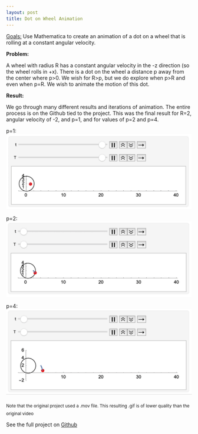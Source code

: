 ```yaml
---
layout: post
title: Dot on Wheel Animation
---
```


<div class="message">
  <u>Goals:</u> Use Mathematica to create an animation of a dot on a wheel that is rolling at a constant angular velocity.
</div>

**Problem:**

A wheel with radius R has a constant angular velocity in the -z direction (so the wheel rolls in +x). There is a dot on the wheel a distance p away from the center where p>0. We wish for R>p, but we do explore when p>R and even when p=R. We wish to animate the motion of this dot. 

**Result:**

We go through many different results and iterations of animation. The entire process is on the Github tied to the project. This was the final result for R=2, angular velocity of -2, and p=1, and for values of p=2 and p=4.

p=1:
![Result Gif](/screenshots/wheelroll3.gif)

p=2:
![Result Gif 2](/screenshots/wheelroll_rho2.gif)

p=4:
![Result Gif 3](/screenshots/wheelroll_rho4.gif)

<sub>Note that the original project used a .mov file. This resulting .gif is of lower quality than the original video</sub>

See the full project on [Github](https://github.com/RandomKiddo/DotOnWheelAnimation)
